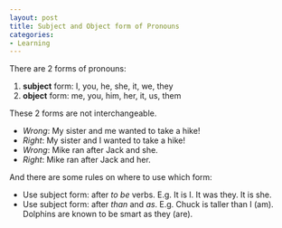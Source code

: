 ```yaml
---
layout: post
title: Subject and Object form of Pronouns
categories:
- Learning
---
```



There are 2 forms of pronouns:

1. **subject** form: I, you, he, she, it, we, they
2. **object** form: me, you, him, her, it, us, them

These 2 forms are not interchangeable.
- _Wrong_: My sister and me wanted to take a hike!
- _Right_: My sister and I wanted to take a hike!
- _Wrong_: Mike ran after Jack and she.
- _Right_: Mike ran after Jack and her.

And there are some rules on where to use which form:

- Use subject form: after _to be_ verbs. E.g. It is I. It was they. It is she.
- Use subject form: after _than_ and _as_. E.g. Chuck is taller than I (am). Dolphins are known to be smart as they (are).
